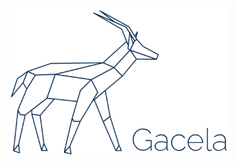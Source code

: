 <p align="center">
    <a href="https://github.com/gacela-project/gacela">
      <img src="static/images/gacela-logo-blue.svg" width="350" alt="Gacela logo"/>
    </a>
</p>
